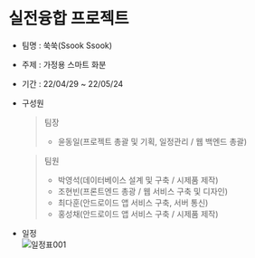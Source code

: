 # 실전융합 프로젝트
  - 팀명 : 쑥쑥(Ssook Ssook)
  - 주제 : 가정용 스마트 화분
  - 기간 : 22/04/29 ~ 22/05/24
  - 구성원
    > 팀장<br>
    > - 윤동일(프로젝트 총괄 및 기획, 일정관리 / 웹 백엔드 총괄)<br>
    
    > 팀원<br>
    > - 박영석(데이터베이스 설계 및 구축 / 시제품 제작)<br>
    > - 조현빈(프론트엔드 총광 / 웹 서비스 구축 및 디자인)<br>
    > - 최다훈(안드로이드 앱 서비스 구축, 서버 통신)<br>
    > - 홍성채(안드로이드 앱 서비스 구축 / 시제품 제작)<br>
  - 일정<br>
  ![일정표001](https://user-images.githubusercontent.com/93813135/165459822-f3e0490e-ba6d-4cbc-a3b2-61094900772f.jpg)

